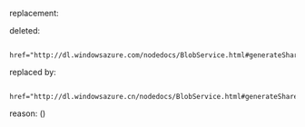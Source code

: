 replacement:

deleted:

		href="http://dl.windowsazure.com/nodedocs/BlobService.html#generateSharedAccessSignature"

replaced by:

		href="http://dl.windowsazure.cn/nodedocs/BlobService.html#generateSharedAccessSignature"

reason: ()


